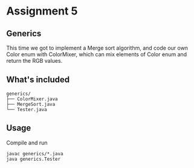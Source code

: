 # Assignment 5

## Generics

This time we got to implement a Merge sort algorithm, and code our own Color enum with ColorMixer, which can mix elements of Color enum and return the RGB values.

## What's included

```
generics/
├── ColorMixer.java
├── MergeSort.java
└── Tester.java
```

## Usage

Compile and run

```
javac generics/*.java
java generics.Tester
```
